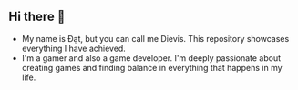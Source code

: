 ## Hi there 👋

- My name is Đạt, but you can call me Dievis. This repository showcases everything I have achieved.
- I'm a gamer and also a game developer. I'm deeply passionate about creating games and finding balance in everything that happens in my life.

 

<!--
**Dievis/Dievis** is a ✨ _special_ ✨ repository because its `README.md` (this file) appears on your GitHub profile.

Here are some ideas to get you started:

- 🔭 I’m currently working on ...
- 🌱 I’m currently learning ...
- 👯 I’m looking to collaborate on ...
- 🤔 I’m looking for help with ...
- 💬 Ask me about ...
- 📫 How to reach me: ...
- 😄 Pronouns: ...
- ⚡ Fun fact: ...
-->
